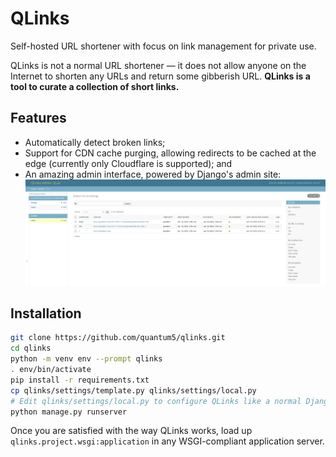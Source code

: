 # QLinks
Self-hosted URL shortener with focus on link management for private use.

QLinks is not a normal URL shortener — it does not allow anyone on the Internet
to shorten any URLs and return some gibberish URL.
**QLinks is a tool to curate a collection of short links.**

## Features

* Automatically detect broken links;
* Support for CDN cache purging, allowing redirects to be cached at the edge
  (currently only Cloudflare is supported); and
* An amazing admin interface, powered by Django's admin site:
[![QLinks Admin Site](demo.png)](demo.png)

## Installation

```sh
git clone https://github.com/quantum5/qlinks.git
cd qlinks
python -m venv env --prompt qlinks
. env/bin/activate
pip install -r requirements.txt
cp qlinks/settings/template.py qlinks/settings/local.py
# Edit qlinks/settings/local.py to configure QLinks like a normal Django project.
python manage.py runserver
```

Once you are satisfied with the way QLinks works, load up
`qlinks.project.wsgi:application` in any WSGI-compliant application server.
